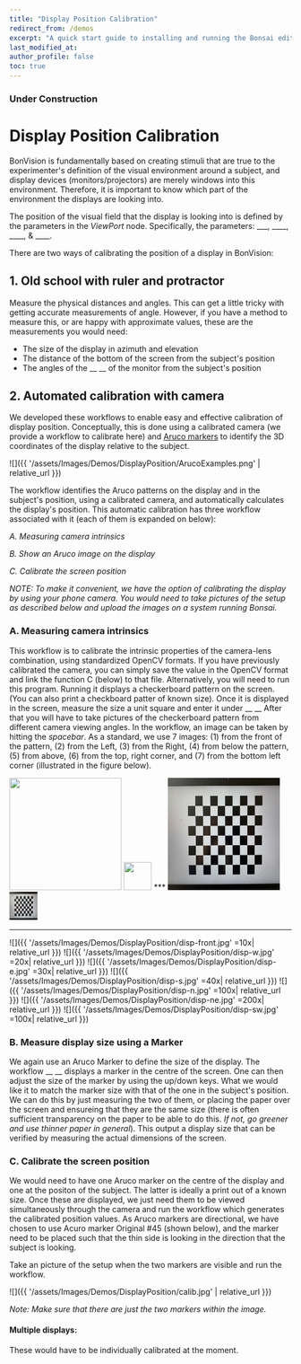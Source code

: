 ```yaml
---
title: "Display Position Calibration"
redirect_from: /demos
excerpt: "A quick start guide to installing and running the Bonsai editor."
last_modified_at: 
author_profile: false
toc: true
---
```


### Under Construction

# Display Position Calibration

BonVision is fundamentally based on creating stimuli that are true to the experimenter's definition of the visual environment around a subject, and display devices (monitors/projectors) are merely windows into this environment. Therefore, it is important to know which part of the environment the displays are looking into.  

The position of the visual field that the display is looking into is defined by the parameters in the _ViewPort_ node. Specifically, the parameters: ___, ____, ____, & ____.

There are two ways of calibrating the position of a display in BonVision:

## __1. Old school with ruler and protractor__ 
Measure the physical distances and angles. This can get a little tricky with getting accurate measurements of angle. However, if you have a method to measure this, or are happy with approximate values, these are the measurements you would need:
* The size of the display in azimuth and elevation
* The distance of the bottom of the screen from the subject's position
* The angles of the __ __ of the monitor from the subject's position

## __2. Automated calibration with camera__ 
We developed these workflows to enable easy and effective calibration of display position. Conceptually, this is done using a calibrated camera (we provide a workflow to calibrate here) and [Aruco markers](https://docs.opencv.org/trunk/d5/dae/tutorial_aruco_detection.html) to identify the 3D coordinates of the display relative to the subject. 

![]({{ '/assets/Images/Demos/DisplayPosition/ArucoExamples.png' | relative_url }})

The workflow identifies the Aruco patterns on the display and in the subject's position, using a calibrated camera, and automatically calculates the display's position. This automatic calibration has three workflow associated with it (each of them is expanded on below):

_A. Measuring camera intrinsics_

_B. Show an Aruco image on the display_

_C. Calibrate the screen position_

_NOTE: To make it convenient, we have the option of calibrating the display by using your phone camera. You would need to take pictures of the setup as described below and upload the images on a system running Bonsai._

### __A. Measuring camera intrinsics__
This workflow is to calibrate the intrinsic properties of the camera-lens combination, using standardized OpenCV formats. If you have previously calibrated the camera, you can simply save the value in the OpenCV format and link the function C (below) to that file. Alternatively, you will need to run this program. Running it displays a checkerboard pattern on the screen. (You can also print a checkboard patter of known size). Once it is displayed in the screen, measure the size a unit square and enter it under __  __ After that you will have to take pictures of the checkerboard pattern from different camera viewing angles. In the workflow, an image can be taken by hitting the _spacebar_. As a standard, we use 7 images: (1) from the front of the pattern, (2) from the Left, (3) from the Right, (4) from below the pattern, (5) from above, (6) from the top, right corner, and (7) from the bottom left corner (illustrated in the figure below).

<img src="https://github.com/bonvision/bonvision.github.io/blob/master/assets/Images/Demos/DisplayPosition/disp-front.jpg" width="200" height="200"/>
<img src="https://github.com/bonvision/bonvision.github.io/blob/master/assets/Images/Demos/DisplayPosition/disp-front.jpg" width="50" height="50"/>
***

<img src="../assets/Images/Demos/DisplayPosition/disp-front.jpg" width="200" height="200"/>
<img src="../assets/Images/Demos/DisplayPosition/disp-front.jpg" width="50" height="50"/>

***
![]({{ '/assets/Images/Demos/DisplayPosition/disp-front.jpg' =10x| relative_url }})
![]({{ '/assets/Images/Demos/DisplayPosition/disp-w.jpg' =20x| relative_url }})
![]({{ '/assets/Images/Demos/DisplayPosition/disp-e.jpg' =30x| relative_url }})
![]({{ '/assets/Images/Demos/DisplayPosition/disp-s.jpg' =40x| relative_url }})
![]({{ '/assets/Images/Demos/DisplayPosition/disp-n.jpg' =100x| relative_url }})
![]({{ '/assets/Images/Demos/DisplayPosition/disp-ne.jpg' =200x| relative_url }})
![]({{ '/assets/Images/Demos/DisplayPosition/disp-sw.jpg' =100x| relative_url }})

### __B. Measure display size using a Marker__
We again use an Aruco Marker to define the size of the display. The workflow __ __ displays a marker in the centre of the screen. One can then adjust the size of the marker by using the up/down keys. What we would like it to match the marker size with that of the one in the subject's position. We can do this by just measuring the two of them, or placing the paper over the screen and ensureing that they are the same size (there is often sufficient transparency on the paper to be able to do this. _If not, go greener and use thinner paper in general_). This output a display size that can be verified by measuring the actual dimensions of the screen.

### __C. Calibrate the screen position__
We would need to have one Aruco marker on the centre of the display and one at the positon of the subject. The latter is ideally a print out of a known size. Once these are displayed, we just need them to be viewed simultaneously through the camera and run the workflow which generates the calibrated position values. As Aruco markers are directional, we have chosen to use Acuro marker Original #45 (shown below), and the marker need to be placed such that the thin side is looking in the direction that the subject is looking. 

Take an picture of the setup when the two markers are visible and run the workflow. 

![]({{ '/assets/Images/Demos/DisplayPosition/calib.jpg' | relative_url }})

_Note: Make sure that there are just the two markers within the image._

#### Multiple displays: 
These would have to be individually calibrated at the moment.
